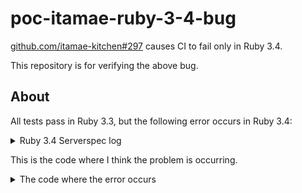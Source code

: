 # poc-itamae-ruby-3-4-bug

[github.com/itamae-kitchen#297](https://github.com/itamae-kitchen/itamae/pull/297) causes CI to fail only in Ruby 3.4.

This repository is for verifying the above bug.

## About

All tests pass in Ruby 3.3, but the following error occurs in Ruby 3.4:

<details>

<summary>Ruby 3.4 Serverspec log</summary>

### Ruby 3.4 Serverspec log

```
File "/tmp/file_edit_with_content_change_updates_timestamp"
  mtime
    is expected to be > 2016-05-02T01:23:45+00:00 (FAILED - 1)
```

```
File "/tmp/file_with_content_change_updates_timestamp"
  mtime
    is expected to be > 2016-05-01T01:23:45+00:00 (FAILED - 2)
```

```
Failures:

  1) File "/tmp/file_edit_with_content_change_updates_timestamp" mtime is expected to be > 2016-05-02T01:23:45+00:00
     Failure/Error: its(:mtime) { should be > DateTime.iso8601("2016-05-02T01:23:45Z") }
       expected: > #<DateTime: 2016-05-02T01:23:45+00:00 ((2457511j,5025s,0n),+0s,2299161j)>
            got:   #<DateTime: 1980-01-02T09:00:00+09:00 ((2444241j,0s,0n),+32400s,2299161j)>

     # ./spec/integration/default_spec.rb:287:in 'block (2 levels) in <top (required)>'

  2) File "/tmp/file_with_content_change_updates_timestamp" mtime is expected to be > 2016-05-01T01:23:45+00:00
     Failure/Error: its(:mtime) { should be > DateTime.iso8601("2016-05-01T01:23:45Z") }
       expected: > #<DateTime: 2016-05-01T01:23:45+00:00 ((2457510j,5025s,0n),+0s,2299161j)>
            got:   #<DateTime: 1980-01-02T09:00:00+09:00 ((2444241j,0s,0n),+32400s,2299161j)>

     # ./spec/integration/default_spec.rb:319:in 'block (2 levels) in <top (required)>'

Finished in 3.06 seconds (files took 0.23664 seconds to load)
153 examples, 2 failures, 2 pending

Failed examples:

rspec ./spec/integration/default_spec.rb:287 # File "/tmp/file_edit_with_content_change_updates_timestamp" mtime is expected to be > 2016-05-02T01:23:45+00:00
rspec ./spec/integration/default_spec.rb:319 # File "/tmp/file_with_content_change_updates_timestamp" mtime is expected to be > 2016-05-01T01:23:45+00:00
```

</details>

This is the code where I think the problem is occurring.

<details>

<summary>The code where the error occurs</summary>

### The code where the error occurs

[itamae/spec/integration/recipes/default.rb#L458-L465](https://github.com/itamae-kitchen/itamae/blob/57dfb50d93c836e77911bf3a592be8bd56ec21ba/spec/integration/recipes/default.rb#L458-L465)

```ruby:itamae/spec/integration/recipes/default.rb
execute "f=/tmp/file_edit_with_content_change_updates_timestamp && echo 'Hello, world' > $f && touch -d 2016-05-02T01:23:45Z $f"

file "/tmp/file_edit_with_content_change_updates_timestamp" do
  action :edit
  block do |content|
    content.gsub!('world', 'Itamae')
  end
end
```

[itamae/spec/integration/recipes/default.rb#L498-L502](https://github.com/itamae-kitchen/itamae/blob/57dfb50d93c836e77911bf3a592be8bd56ec21ba/spec/integration/recipes/default.rb#L498-L502)

```ruby:itamae/spec/integration/recipes/default.rb
execute "f=/tmp/file_edit_with_content_change_updates_timestamp && echo 'Hello, world' > $f && touch -d 2016-05-02T01:23:45Z $f"

file "/tmp/file_edit_with_content_change_updates_timestamp" do
  action :edit
  block do |content|
    content.gsub!('world', 'Itamae')
  end
end
```

[itamae/spec/integration/default_spec.ruby#L275-L277](https://github.com/itamae-kitchen/itamae/blob/57dfb50d93c836e77911bf3a592be8bd56ec21ba/spec/integration/default_spec.rb#L275-L277)

```ruby:itamae/spec/integration/default_spec.ruby
describe file('/tmp/file_edit_with_content_change_updates_timestamp') do
  its(:mtime) { should be > DateTime.iso8601("2016-05-02T01:23:45Z") }
end
```

[itamae/spec/integration/default_spec.ruby#L307-L309](https://github.com/itamae-kitchen/itamae/blob/57dfb50d93c836e77911bf3a592be8bd56ec21ba/spec/integration/default_spec.rb#L307-L309)

```ruby:itamae/spec/integration/default_spec.ruby
describe file('/tmp/file_with_content_change_updates_timestamp') do
  its(:mtime) { should be > DateTime.iso8601("2016-05-01T01:23:45Z") }
end
```

</details>
